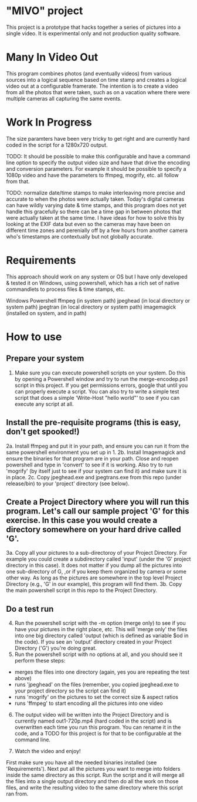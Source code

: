 ﻿# "MIVO" project
This project is a prototype that hacks together a series of pictures into a single video. 
It is experimental only and not production quality software. 

# Many In Video Out
This program combines photos (and eventually videos) from various sources into a logical sequence
based on time stamp and creates a logical video out at a configurable framerate. The intention is to 
create a video from all the photos that were taken, such as on a vacation where there were multiple 
cameras all capturing the same events.  

# Work In Progress
The size paramters have been very tricky to get right and are currently hard coded in the script 
for a 1280x720 output. 

TODO: It should be possible to make this configurable and have a command line option 
to specify the output video size and have that drive the encoding and conversion parameters. For example it should be 
possible to specify a 1080p video and have the parameters to ffmpeg, mogrify, etc. all follow from that. 

TODO: normalize date/time stamps to make interleaving more precise and accurate to when the photos were actually taken. 
Today's digital cameras can have wildly varying date & time stamps, and this program does not yet handle this gracefully so there can be a time gap in between photos that were actually taken at the same time. I have ideas for how to solve this by looking at the EXIF data but even so the cameras may have been on different time zones and perenially off by a few hours from another camera who's timestamps are contextually but not globally accurate. 

# Requirements
This approach should work on any system or OS but I have only developed & tested it on Windows, using powershell, 
which has a rich set of native commandlets to process files & time stamps, etc. 

Windows
Powershell
ffmpeg (in system path)
jpeghead (in local directory or system path)
jpegtran (in local directory or system path)
imagemagick (installed on system, and in path)
 
# How to use
## Prepare your system
1. Make sure you can execute powershell scripts on your system. Do this by opening a Powershell window and try to run the merge-encodep.ps1 script in this project. If you get permissions errors, google that until you can properly execute a script. You can also try to write a simple test script that does a simple 'Write-Host "hello world"' to see if you can execute any script at all. 
## Install the pre-requisite programs (this is easy, don't get spooked!)
2a. Install ffmpeg and put it in your path, and ensure you can run it from the same powershell environment you set up in 1. 
2b. Install Imagemagick and ensure the binaries for that program are in your path. Close and reopen powershell and type in 'convert' to see if it is working. Also try to run 'mogrify' (by itself just to see if your system can find it) and make sure it is in place. 
2c. Copy jpeghead.exe and jpegtrans.exe from this repo (under release/bin) to your 'project' directory (see below). 
## Create a Project Directory where you will run this program. Let's call our sample project 'G' for this exercise. In this case you would create a directory somewhere on your hard drive called 'G'.  
3a. Copy all your pictures to a sub-directoroy of your Project Directory. For example you could create a subdirectory called 'input'  (under the 'G' project directory in this case). It does not matter if you dump all the pictures into one sub-directory of G, ,or if you keep them organized by camera or some other way. As long as the pictures are somewhere in the top level Project Directory (e.g., 'G' in our example), this program will find them. 
3b. Copy the main powershell script in this repo to the Project Directory. 
## Do a test run
4. Run the powershell script with the -m option (merge only) to see if you have your pictures in the right place, etc. This will 'merge only' the files into one big directory called 'output (which is defined as variable $od in the code).  If you see an 'output' directory created in your Project Directory ('G') you're doing great. 
5. Run the powershell script with no options at all, and you should see it perform these steps:
  - merges the files into one directory (again, yes you are repeating the test above)
  - runs 'jpeghead' on the files (remember, you copied jpeghead.exe to your project directory so the script can find it)
  - runs 'mogrify' on the pictures to set the correct size & aspect ratios
  - runs 'ffmpeg' to start encoding all the pictures into one video 

6. The output video will be written into the Project Directory and is currently named out1-720p.mp4 (hard coded in the script) and is overwritten each time you run this program. You can rename it in the code, and a TODO for this project is for that to be configurable at the command line. 

7. Watch the video and enjoy! 


First make sure you have all the needed binaries installed (see 'Requirements'). Next put all the pictures you want to merge into folders inside the same directory as this script.  Run the script and it will merge all the files into a single output directory and then do all the work on those files, and write the resulting video to the same directory where this script ran from.

